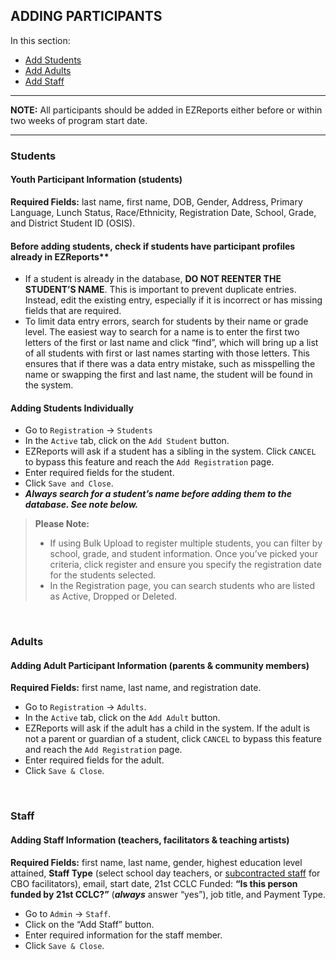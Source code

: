 ## ADDING PARTICIPANTS 

In this section:  
- [Add Students](#students)  
- [Add Adults](#adults)  
- [Add Staff](#staff)

***

**NOTE:** All participants should be added in EZReports either before or within two weeks of program start date. 

***

### Students
#### Youth Participant Information (students)
**Required Fields:** last name, first name, DOB, Gender, Address, Primary Language, Lunch Status, Race/Ethnicity, Registration Date, School, Grade, and District Student ID (OSIS).

#### Before adding students, check if students have participant profiles already in EZReports**
-	If a student is already in the database, **DO NOT REENTER THE STUDENT’S NAME**. This is important to prevent duplicate entries. Instead, edit the existing entry, especially if it is incorrect or has missing fields that are required. 
-	To limit data entry errors, search for students by their name or grade level. The easiest way to search for a name is to enter the first two letters of the first or last name and click “find”, which will bring up a list of all students with first or last names starting with those letters. This ensures that if there was a data entry mistake, such as misspelling the name or swapping the first and last name, the student will be found in the system. 

#### Adding Students Individually
-	Go to `Registration` &#8594; `Students`
-	In the `Active` tab, click on the `Add Student` button.
-	EZReports will ask if a student has a sibling in the system. Click `CANCEL` to bypass this feature and reach the `Add Registration` page.
-	Enter required fields for the student. 
-	Click `Save and Close`.
-	__*Always search for a student’s name before adding them to the database. See note below.*__

> **Please Note:**
> -	If using Bulk Upload to register multiple students, you can filter by school, grade, and student information. Once you’ve picked your criteria, click register and ensure you specify the registration date for the students selected. 
> -	In the Registration page, you can search students who are listed as Active, Dropped or Deleted.

<br>

### Adults
#### Adding Adult Participant Information (parents & community members)
**Required Fields:** first name, last name, and registration date.
-	Go to `Registration` &#8594; `Adults`.
-	In the `Active` tab, click on the `Add Adult` button.
-	EZReports will ask if the adult has a child in the system. If the adult is not a parent or guardian of a student, click `CANCEL` to bypass this feature and reach the `Add Registration` page.
-	Enter required fields for the adult. 
-	Click `Save & Close`.

<br>

### Staff
#### Adding Staff Information (teachers, facilitators & teaching artists)
**Required Fields:** first name, last name, gender, highest education level attained, **Staff Type** (select school day teachers, or <u>subcontracted staff</u> for CBO facilitators), email, start date, 21st CCLC Funded: **“Is this person funded by 21st CCLC?”** (__*always*__ answer “yes”), job title, and Payment Type. 
-	Go to `Admin` &#8594; `Staff`.
-	Click on the “Add Staff” button.
-	Enter required information for the staff member. 
-	Click `Save & Close`.
